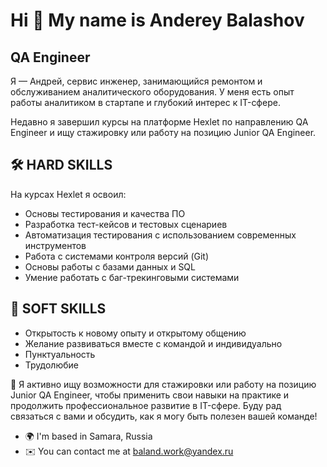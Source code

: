 Hi 👋 My name is Anderey Balashov
=================================

QA Engineer
-----------

Я — Андрей, сервис инженер, занимающийся ремонтом и обслуживанием аналитического оборудования.
У меня есть опыт работы аналитиком в стартапе и глубокий интерес к IT-сфере. 

Недавно я завершил курсы на платформе Hexlet по направлению QA Engineer и ищу стажировку или работу на позицию Junior QA Engineer. 

## 🛠 HARD SKILLS 
На курсах Hexlet я освоил:
- Основы тестирования и качества ПО
- Разработка тест-кейсов и тестовых сценариев
- Автоматизация тестирования с использованием современных инструментов
- Работа с системами контроля версий (Git)
- Основы работы с базами данных и SQL
- Умение работать с баг-трекинговыми системами

## 🧠 SOFT SKILLS 
- Открытость к новому опыту и открытому общению
- Желание развиваться вместе с командой и индивидуально
- Пунктуальность
- Трудолюбие

🎯 Я активно ищу возможности для стажировки или работу на позицию Junior QA Engineer, чтобы применить свои навыки на практике и продолжить профессиональное развитие в IT-сфере. Буду рад связаться с вами и обсудить, как я могу быть полезен вашей команде!

*   🌍 I'm based in Samara, Russia
*   ✉️ You can contact me at [baland.work@yandex.ru](mailto:baland.work@yandex.ru)
